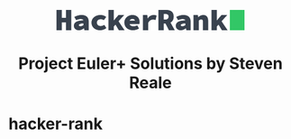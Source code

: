 <!-- Concept and Inspiration by Jerry Balderas -->

<p align="center"> <img src = "hackerrank_logo.png"> </p>
<h1 align = "center">Project Euler+ Solutions by Steven Reale</h2>


# hacker-rank

